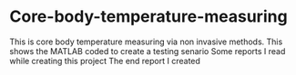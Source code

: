 # Core-body-temperature-measuring
This is core body temperature measuring via non invasive methods. 
This shows the MATLAB coded to create a testing senario
Some reports I read while creating this project
The end report I created

